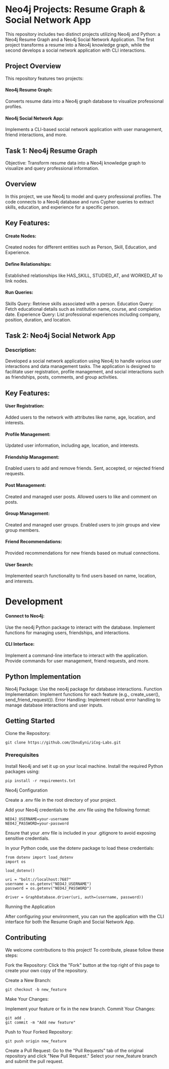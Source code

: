 # Neo4j Projects: Resume Graph & Social Network App

This repository includes two distinct projects utilizing Neo4j and Python: a Neo4j Resume Graph and a Neo4j Social Network Application. The first project transforms a resume into a Neo4j knowledge graph, while the second develops a social network application with CLI interactions.

## Project Overview

This repository features two projects:

#### Neo4j Resume Graph: 
Converts resume data into a Neo4j graph database to visualize professional profiles.
#### Neo4j Social Network App: 
Implements a CLI-based social network application with user management, friend interactions, and more.

## Task 1: Neo4j Resume Graph

Objective: Transform resume data into a Neo4j knowledge graph to visualize and query professional information.

## Overview

In this project, we use Neo4j to model and query professional profiles. The code connects to a Neo4j database and runs Cypher queries to extract skills, education, and experience for a specific person.

## Key Features:

#### Create Nodes:

Created nodes for different entities such as Person, Skill, Education, and Experience.

#### Define Relationships:

Established relationships like HAS_SKILL, STUDIED_AT, and WORKED_AT to link nodes.

#### Run Queries:

Skills Query: Retrieve skills associated with a person.
Education Query: Fetch educational details such as institution name, course, and completion date.
Experience Query: List professional experiences including company, position, duration, and location.

## Task 2: Neo4j Social Network App

### Description: 
Developed a social network application using Neo4j to handle various user interactions and data management tasks. The application is designed to facilitate user registration, profile management, and social interactions such as friendships, posts, comments, and group activities.

## Key Features:

#### User Registration:
Added users to the network with attributes like name, age, location, and interests.

#### Profile Management:
Updated user information, including age, location, and interests.

#### Friendship Management:
Enabled users to add and remove friends.
Sent, accepted, or rejected friend requests.

#### Post Management:
Created and managed user posts.
Allowed users to like and comment on posts.

#### Group Management:
Created and managed user groups.
Enabled users to join groups and view group members.

#### Friend Recommendations:
Provided recommendations for new friends based on mutual connections.

#### User Search:
Implemented search functionality to find users based on name, location, and interests.

# Development  

#### Connect to Neo4j:
Use the neo4j Python package to interact with the database.
Implement functions for managing users, friendships, and interactions.

#### CLI Interface:
Implement a command-line interface to interact with the application.
Provide commands for user management, friend requests, and more.

## Python Implementation

Neo4j Package: Use the neo4j package for database interactions.
Function Implementation: Implement functions for each feature (e.g., create_user(), send_friend_request()).
Error Handling: Implement robust error handling to manage database interactions and user inputs.

## Getting Started

Clone the Repository:

    git clone https://github.com/IbnuEyni/iCog-Labs.git
    
### Prerequisites

Install Neo4j and set it up on your local machine.
Install the required Python packages using:

    pip install -r requirements.txt

Neo4j Configuration

Create a .env file in the root directory of your project.

Add your Neo4j credentials to the .env file using the following format:

    NEO4J_USERNAME=your-username
    NEO4J_PASSWORD=your-password

Ensure that your .env file is included in your .gitignore to avoid exposing sensitive credentials.

In your Python code, use the dotenv package to load these credentials:

    from dotenv import load_dotenv
    import os

    load_dotenv()

    uri = "bolt://localhost:7687"
    username = os.getenv("NEO4J_USERNAME")
    password = os.getenv("NEO4J_PASSWORD")

    driver = GraphDatabase.driver(uri, auth=(username, password))

Running the Application

After configuring your environment, you can run the application with the CLI interface for both the Resume Graph and Social Network App.

## Contributing

We welcome contributions to this project! To contribute, please follow these steps:

Fork the Repository:
Click the "Fork" button at the top right of this page to create your own copy of the repository.

Create a New Branch:

    git checkout -b new_feature

Make Your Changes:

Implement your feature or fix in the new branch.
Commit Your Changes:

    git add .
    git commit -m "Add new feature"
Push to Your Forked Repository:

    git push origin new_feature
Create a Pull Request:
Go to the "Pull Requests" tab of the original repository and click "New Pull Request."
Select your new_feature branch and submit the pull request.